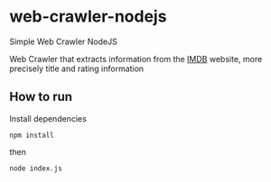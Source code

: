 # web-crawler-nodejs
Simple Web Crawler NodeJS

Web Crawler that extracts information from the [IMDB](https://www.imdb.com/chart/moviemeter) website, more precisely title and rating information

## How to run

Install dependencies
```
npm install
```

then
```
node index.js
```
